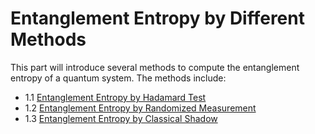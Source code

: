 # Entanglement Entropy by Different Methods

This part will introduce several methods to compute the entanglement entropy of a quantum system. The methods include:

- 1.1 [Entanglement Entropy by Hadamard Test](./qurrent_1_1_HadamardTest/multi_output.ipynb)
- 1.2 [Entanglement Entropy by Randomized Measurement](./qurrent_1_2_RandomizedMeasure/multi_output.ipynb)
- 1.3 [Entanglement Entropy by Classical Shadow](./qurrent_1_4_ClassicalShadow/multi_output.ipynb)
